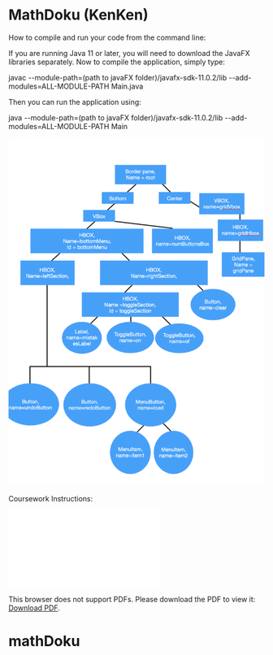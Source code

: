 # MathDoku (KenKen)

How to compile and run your code from the command line:

If you are running Java 11 or later, you will need to download the JavaFX libraries separately. 
Now to compile the application, simply type:

javac --module-path=(path to javaFX folder)/javafx-sdk-11.0.2/lib --add-modules=ALL-MODULE-PATH Main.java

Then you can run the application using:

java --module-path=(path to javaFX folder)/javafx-sdk-11.0.2/lib --add-modules=ALL-MODULE-PATH Main


![Scene Graph](sceneGraph.png)

Coursework Instructions:

<object data="Instructions.pdf" type="application/pdf" width="700px" height="700px">
    <embed src="Instructions.pdf">
        <p>This browser does not support PDFs. Please download the PDF to view it: <a href="Instructions.pdf">Download PDF</a>.</p>
    </embed>
</object>


# mathDoku

